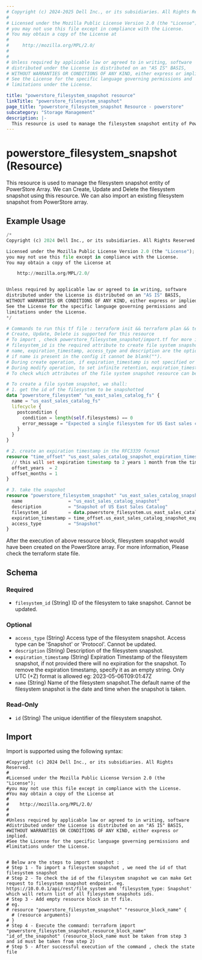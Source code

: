 ```yaml
---
# Copyright (c) 2024-2025 Dell Inc., or its subsidiaries. All Rights Reserved.
# 
# Licensed under the Mozilla Public License Version 2.0 (the "License");
# you may not use this file except in compliance with the License.
# You may obtain a copy of the License at
# 
#     http://mozilla.org/MPL/2.0/
# 
# 
# Unless required by applicable law or agreed to in writing, software
# distributed under the License is distributed on an "AS IS" BASIS,
# WITHOUT WARRANTIES OR CONDITIONS OF ANY KIND, either express or implied.
# See the License for the specific language governing permissions and
# limitations under the License.

title: "powerstore_filesystem_snapshot resource"
linkTitle: "powerstore_filesystem_snapshot"
page_title: "powerstore_filesystem_snapshot Resource - powerstore"
subcategory: "Storage Management"
description: |-
  This resource is used to manage the filesystem snapshot entity of PowerStore Array. We can Create, Update and Delete the filesystem snapshot using this resource. We can also import an existing filesystem snapshot from PowerStore array.
---
```


# powerstore_filesystem_snapshot (Resource)

This resource is used to manage the filesystem snapshot entity of PowerStore Array. We can Create, Update and Delete the filesystem snapshot using this resource. We can also import an existing filesystem snapshot from PowerStore array.

## Example Usage

```terraform
/*
Copyright (c) 2024 Dell Inc., or its subsidiaries. All Rights Reserved.

Licensed under the Mozilla Public License Version 2.0 (the "License");
you may not use this file except in compliance with the License.
You may obtain a copy of the License at

    http://mozilla.org/MPL/2.0/


Unless required by applicable law or agreed to in writing, software
distributed under the License is distributed on an "AS IS" BASIS,
WITHOUT WARRANTIES OR CONDITIONS OF ANY KIND, either express or implied.
See the License for the specific language governing permissions and
limitations under the License.
*/

# Commands to run this tf file : terraform init && terraform plan && terraform apply
# Create, Update, Delete is supported for this resource
# To import , check powerstore_filesystem_snapshot/import.tf for more info
# filesystem_id is the required attribute to create file system snapshot.
# name, expiration_timestamp, access_type and description are the optional attributes
# if name is present in the config it cannot be blank("").
# During create operation, if expiration_timestamp is not specified or set to blank(""), snapshot will be created with infinite retention.
# During modify operation, to set infinite retention, expiration_timestamp can be set to blank("").
# To check which attributes of the file system snapshot resource can be updated, please refer Product Guide in the documentation

# To create a file system snapshot, we shall:
# 1. get the id of the filesystem to be snapshotted
data "powerstore_filesystem" "us_east_sales_catalog_fs" {
  name = "us_east_sales_catalog_fs"
  lifecycle {
    postcondition {
      condition = length(self.filesystems) == 0
      error_message = "Expected a single filesystem for US East sales catalog, but got ${length(self.filesystems)}"
    }
  }
}

# 2. create an expiration timestamp in the RFC3339 format
resource "time_offset" "us_east_sales_catalog_snapshot_expiration_timestamp" {
  // this will set expiration timestamp to 2 years 1 month from the time of creation of the snapshot
  offset_years  = 2
  offset_months = 1
}

# 3. take the snapshot 
resource "powerstore_filesystem_snapshot" "us_east_sales_catalog_snapshot" {
  name                 = "us_east_sales_catalog_snapshot"
  description          = "Snapshot of US East Sales Catalog"
  filesystem_id        = data.powerstore_filesystem.us_east_sales_catalog_fs.filesystems[0].id
  expiration_timestamp = time_offset.us_east_sales_catalog_snapshot_expiration_timestamp.rfc3339
  access_type          = "Snapshot"
}
```

After the execution of above resource block, filesystem snapshot would have been created on the PowerStore array. For more information, Please check the terraform state file.

<!-- schema generated by tfplugindocs -->
## Schema

### Required

- `filesystem_id` (String) ID of the filesystem to take snapshot. Cannot be updated.

### Optional

- `access_type` (String) Access type of the filesystem snapshot. Access type can be 'Snapshot' or 'Protocol'. Cannot be updated.
- `description` (String) Description of the filesystem snapshot.
- `expiration_timestamp` (String) Expiration Timestamp of the filesystem snapshot, if not provided there will no expiration for the snapshot. To remove the expiration timestamp, specify it as an empty string. Only UTC (+Z) format is allowed eg: 2023-05-06T09:01:47Z
- `name` (String) Name of the filesystem snapshot.The default name of the filesystem snapshot is the date and time when the snapshot is taken.

### Read-Only

- `id` (String) The unique identifier of the filesystem snapshot.

## Import

Import is supported using the following syntax:

```shell
#Copyright (c) 2024 Dell Inc., or its subsidiaries. All Rights Reserved.
#
#Licensed under the Mozilla Public License Version 2.0 (the "License");
#you may not use this file except in compliance with the License.
#You may obtain a copy of the License at
#
#    http://mozilla.org/MPL/2.0/
#
#
#Unless required by applicable law or agreed to in writing, software
#distributed under the License is distributed on an "AS IS" BASIS,
#WITHOUT WARRANTIES OR CONDITIONS OF ANY KIND, either express or implied.
#See the License for the specific language governing permissions and
#limitations under the License.


# Below are the steps to import snapshot :
# Step 1 - To import a filesystem snapshot , we need the id of that filesystem snapshot
# Step 2 - To check the id of the filesystem snapshot we can make Get request to filesystem snapshot endpoint. eg. https://10.0.0.1/api/rest/file_system and 'filesystem_type: Snapshot' which will return list of all filesystem snapshots ids.
# Step 3 - Add empty resource block in tf file.
# eg.
# resource "powerstore_filesystem_snapshot" "resource_block_name" {
  # (resource arguments)
# }
# Step 4 - Execute the command: terraform import "powerstore_filesystem_snapshot.resource_block_name" "id_of_the_snapshot" (resource_block_name must be taken from step 3 and id must be taken from step 2)
# Step 5 - After successful execution of the command , check the state file
```
